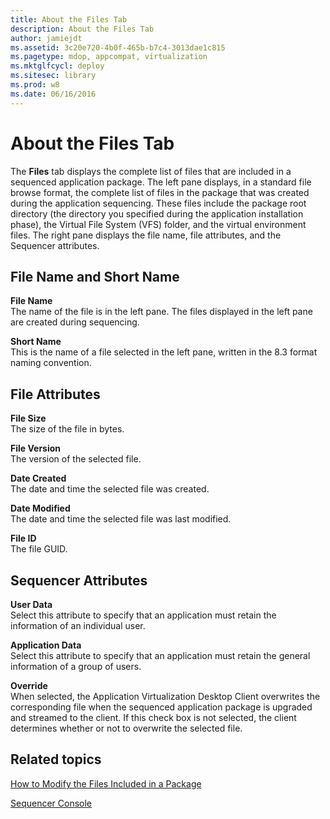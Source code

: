 ```yaml
---
title: About the Files Tab
description: About the Files Tab
author: jamiejdt
ms.assetid: 3c20e720-4b0f-465b-b7c4-3013dae1c815
ms.pagetype: mdop, appcompat, virtualization
ms.mktglfcycl: deploy
ms.sitesec: library
ms.prod: w8
ms.date: 06/16/2016
---
```



# About the Files Tab


The **Files** tab displays the complete list of files that are included in a sequenced application package. The left pane displays, in a standard file browse format, the complete list of files in the package that was created during the application sequencing. These files include the package root directory (the directory you specified during the application installation phase), the Virtual File System (VFS) folder, and the virtual environment files. The right pane displays the file name, file attributes, and the Sequencer attributes.

## File Name and Short Name


<a href="" id="file-name"></a>**File Name**  
The name of the file is in the left pane. The files displayed in the left pane are created during sequencing.

<a href="" id="short-name"></a>**Short Name**  
This is the name of a file selected in the left pane, written in the 8.3 format naming convention.

## File Attributes


<a href="" id="file-size"></a>**File Size**  
The size of the file in bytes.

<a href="" id="file-version"></a>**File Version**  
The version of the selected file.

<a href="" id="date-created"></a>**Date Created**  
The date and time the selected file was created.

<a href="" id="date-modified"></a>**Date Modified**  
The date and time the selected file was last modified.

<a href="" id="file-id"></a>**File ID**  
The file GUID.

## Sequencer Attributes


<a href="" id="user-data"></a>**User Data**  
Select this attribute to specify that an application must retain the information of an individual user.

<a href="" id="application-data"></a>**Application Data**  
Select this attribute to specify that an application must retain the general information of a group of users.

<a href="" id="override"></a>**Override**  
When selected, the Application Virtualization Desktop Client overwrites the corresponding file when the sequenced application package is upgraded and streamed to the client. If this check box is not selected, the client determines whether or not to overwrite the selected file.

## Related topics


[How to Modify the Files Included in a Package](how-to-modify-the-files-included-in-a-package.md)

[Sequencer Console](sequencer-console.md)

 

 





